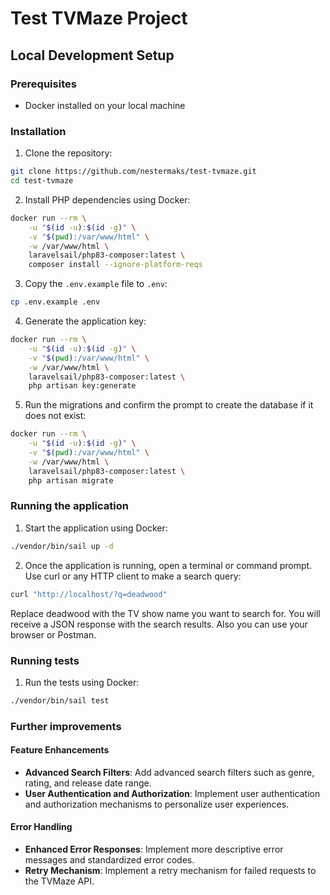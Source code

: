 # Test TVMaze Project

## Local Development Setup

### Prerequisites
- Docker installed on your local machine

### Installation

1. Clone the repository:
```bash
git clone https://github.com/nestermaks/test-tvmaze.git
cd test-tvmaze
```

2. Install PHP dependencies using Docker:
```bash
docker run --rm \
    -u "$(id -u):$(id -g)" \
    -v "$(pwd):/var/www/html" \
    -w /var/www/html \
    laravelsail/php83-composer:latest \
    composer install --ignore-platform-reqs
```

3. Copy the `.env.example` file to `.env`:
```bash
cp .env.example .env
```

4. Generate the application key:
```bash
docker run --rm \
    -u "$(id -u):$(id -g)" \
    -v "$(pwd):/var/www/html" \
    -w /var/www/html \
    laravelsail/php83-composer:latest \
    php artisan key:generate
```

5. Run the migrations and confirm the prompt to create the database if it does not exist:
```bash
docker run --rm \
    -u "$(id -u):$(id -g)" \
    -v "$(pwd):/var/www/html" \
    -w /var/www/html \
    laravelsail/php83-composer:latest \
    php artisan migrate
```

### Running the application

1. Start the application using Docker:
```bash
./vendor/bin/sail up -d
```

2. Once the application is running, open a terminal or command prompt. Use curl or any HTTP client to make a search query:
```bash
curl "http://localhost/?q=deadwood"
```
Replace deadwood with the TV show name you want to search for. You will receive a JSON response with the search results. Also you can use your browser or Postman.

### Running tests

1. Run the tests using Docker:
```bash
./vendor/bin/sail test
```

### Further improvements

#### Feature Enhancements
- **Advanced Search Filters**: Add advanced search filters such as genre, rating, and release date range.
- **User Authentication and Authorization**: Implement user authentication and authorization mechanisms to personalize user experiences.

#### Error Handling
- **Enhanced Error Responses**: Implement more descriptive error messages and standardized error codes.
- **Retry Mechanism**: Implement a retry mechanism for failed requests to the TVMaze API.
